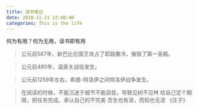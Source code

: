 ```yaml
---
title: 读书笔记
date: 2018-11-21 22:48:46
categories: This is the life
---
```


何为有用？何为无用，读书即有用
<!--more-->
>公元前587年，新巴比伦国王攻占了耶路撒冷，摧毁了第一圣殿。

>公元前480年，温泉关战役发生。

>公元前1259年左右，希腊-特洛伊之间特洛伊战争发生。



> 在阅读的时候，不能沉迷于细节不能自拔，导致见树不见林
> 给自己定个期限，把任务完成。承认自己的不完美
> 吾生也有涯，而知也无涯  《庄子》